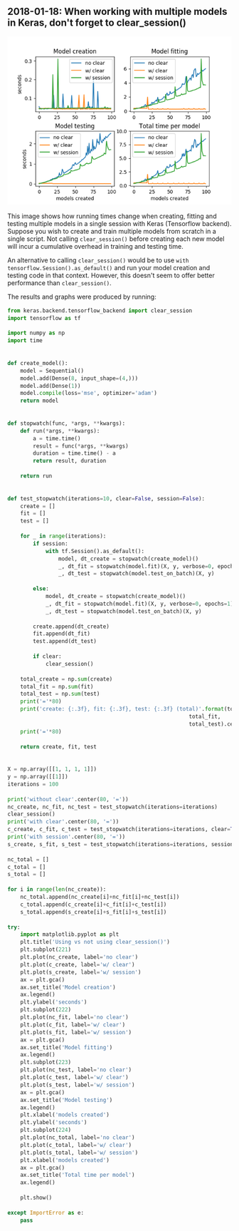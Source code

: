 ## 2018-01-18: When working with multiple models in Keras, don't forget to clear_session()

![image](images/clear_session_results.png)

This image shows how running times change when creating, 
fitting and testing multiple models in a single session with Keras (Tensorflow backend).
Suppose you wish to create and train multiple models from scratch in a single script.
Not calling ```clear_session()``` before creating each new model will incur a cumulative
overhead in training and testing time.

An alternative to calling ```clear_session()``` would be to use 
```with tensorflow.Session().as_default()``` and run your model creation and testing code
in that context. However, this doesn't seem to offer better performance than ```clear_session()```.

The results and graphs were produced by running:
```python
from keras.backend.tensorflow_backend import clear_session
import tensorflow as tf

import numpy as np
import time


def create_model():
    model = Sequential()
    model.add(Dense(8, input_shape=(4,)))
    model.add(Dense(1))
    model.compile(loss='mse', optimizer='adam')
    return model


def stopwatch(func, *args, **kwargs):
    def run(*args, **kwargs):
        a = time.time()
        result = func(*args, **kwargs)
        duration = time.time() - a
        return result, duration

    return run


def test_stopwatch(iterations=10, clear=False, session=False):
    create = []
    fit = []
    test = []

    for _ in range(iterations):
        if session:
            with tf.Session().as_default():
                model, dt_create = stopwatch(create_model)()
                _, dt_fit = stopwatch(model.fit)(X, y, verbose=0, epochs=1)
                _, dt_test = stopwatch(model.test_on_batch)(X, y)

        else:
            model, dt_create = stopwatch(create_model)()
            _, dt_fit = stopwatch(model.fit)(X, y, verbose=0, epochs=1)
            _, dt_test = stopwatch(model.test_on_batch)(X, y)

        create.append(dt_create)
        fit.append(dt_fit)
        test.append(dt_test)

        if clear:
            clear_session()

    total_create = np.sum(create)
    total_fit = np.sum(fit)
    total_test = np.sum(test)
    print('='*80)
    print('create: {:.3f}, fit: {:.3f}, test: {:.3f} (total)'.format(total_create,
                                                         total_fit,
                                                         total_test).center(80, '='))
    print('='*80)

    return create, fit, test


X = np.array([[1, 1, 1, 1]])
y = np.array([[1]])
iterations = 100

print('without clear'.center(80, '='))
nc_create, nc_fit, nc_test = test_stopwatch(iterations=iterations)
clear_session()
print('with clear'.center(80, '='))
c_create, c_fit, c_test = test_stopwatch(iterations=iterations, clear=True)
print('with session'.center(80, '='))
s_create, s_fit, s_test = test_stopwatch(iterations=iterations, session=True)

nc_total = []
c_total = []
s_total = []

for i in range(len(nc_create)):
    nc_total.append(nc_create[i]+nc_fit[i]+nc_test[i])
    c_total.append(c_create[i]+c_fit[i]+c_test[i])
    s_total.append(s_create[i]+s_fit[i]+s_test[i])

try:
    import matplotlib.pyplot as plt
    plt.title('Using vs not using clear_session()')
    plt.subplot(221)
    plt.plot(nc_create, label='no clear')
    plt.plot(c_create, label='w/ clear')
    plt.plot(s_create, label='w/ session')
    ax = plt.gca()
    ax.set_title('Model creation')
    ax.legend()
    plt.ylabel('seconds')
    plt.subplot(222)
    plt.plot(nc_fit, label='no clear')
    plt.plot(c_fit, label='w/ clear')
    plt.plot(s_fit, label='w/ session')
    ax = plt.gca()
    ax.set_title('Model fitting')
    ax.legend()
    plt.subplot(223)
    plt.plot(nc_test, label='no clear')
    plt.plot(c_test, label='w/ clear')
    plt.plot(s_test, label='w/ session')
    ax = plt.gca()
    ax.set_title('Model testing')
    ax.legend()
    plt.xlabel('models created')
    plt.ylabel('seconds')
    plt.subplot(224)
    plt.plot(nc_total, label='no clear')
    plt.plot(c_total, label='w/ clear')
    plt.plot(s_total, label='w/ session')
    plt.xlabel('models created')
    ax = plt.gca()
    ax.set_title('Total time per model')
    ax.legend()

    plt.show()

except ImportError as e:
    pass
```